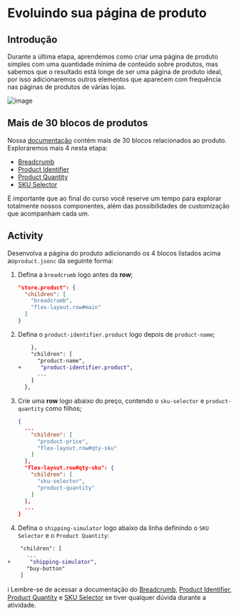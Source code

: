 # Evoluindo sua página de produto

## Introdução

Durante a última etapa, aprendemos como criar uma página de produto simples com uma quantidade mínima de conteúdo sobre produtos, mas sabemos que o resultado está longe de ser uma página de produto ideal, por isso adicionaremos outros elementos que aparecem com frequência nas páginas de produtos de várias lojas.

![image](https://user-images.githubusercontent.com/18701182/69391258-002e4b00-0cb1-11ea-901f-f69d9c0b3062.png)

## Mais de 30 blocos de produtos

Nossa [documentação](https://vtex.io/docs/components/product-related) contém mais de 30 blocos relacionados ao produto. Exploraremos mais 4 nesta etapa:

- [Breadcrumb](https://developers.vtex.com/docs/vtex-breadcrumb)
- [Product Identifier](https://developers.vtex.com/docs/vtex-product-identifier)
- [Product Quantity](https://developers.vtex.com/docs/vtex-product-quantity)
- [SKU Selector](https://developers.vtex.com/docs/vtex-store-components-skuselector)

É importante que ao final do curso você reserve um tempo para explorar totalmente nossos componentes, além das possibilidades de customização que acompanham cada um.

## Activity

Desenvolva a página do produto adicionando os 4 blocos listados acima ao`product.jsonc` da seguinte forma:

1. Defina a `breadcrumb` logo antes da **row**;

    ```json
    "store.product": {
      "children": [
        "breadcrumb",
        "flex-layout.row#main"
      ]
    }
    ```

2. Defina o `product-identifier.product` logo depois de `product-name`;

    ```diff
        },
        "children": [
          "product-name",
    +      "product-identifier.product",
          ...
        ]
      },
    ```

3. Crie uma **row** logo abaixo do preço, contendo o `sku-selector` e `product-quantity` como filhos;

    ```json
    {
      ...
        "children": [ 
          "product-price",
          "flex-layout.row#qty-sku"
        ]
      },
      "flex-layout.row#qty-sku": {
        "children": [
          "sku-selector",
          "product-quantity"
        ]
      },
      ...
    }
    ```

4. Defina o `shipping-simulator` logo abaixo da linha definindo o `SKU Selector` e o `Product Quantity`:

```diff
    "children": [
      ...
+      "shipping-simulator",
      "buy-button"
    ]
```


:information_source: Lembre-se de acessar a documentação do [Breadcrumb](https://developers.vtex.com/docs/vtex-breadcrumb), [Product Identifier](https://developers.vtex.com/docs/vtex-product-identifier), [Product Quantity](https://developers.vtex.com/docs/vtex-product-quantity) e [SKU Selector](https://developers.vtex.com/docs/vtex-store-components-skuselector) se tiver qualquer dúvida durante a atividade.
